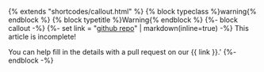 {% extends "shortcodes/callout.html" %}
{% block typeclass %}warning{% endblock %}
{% block typetitle %}Warning{% endblock %}
{%- block callout -%}
{%- set link = "[github repo]("~config.extra.repo~")" | markdown(inline=true) -%}
This article is incomplete!

You can help fill in the details with a pull request on our {{ link }}.'
{%- endblock -%}